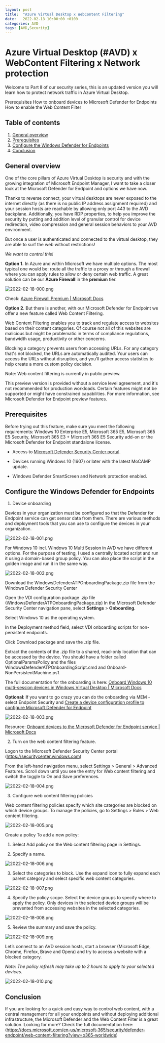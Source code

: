 ```yaml
---
layout: post
title:  "Azure Virtual Desktop x WebContent Filtering"
date:   2022-02-18 10:00:00 +0100
categories: AVD
tags: [AVD,Security]
---
```

# Azure Virtual Desktop (#AVD) x WebContent Filtering x Network protection

Welcome to Part II of our security series, this is an updated version you will learn how to protect network traffic in Azure Virtual Desktop.

Prerequisites
How to onboard devices to Microsoft Defender for Endpoints
How to enable the Web Content Filter

## Table of contents
1. [General overview](#General-overview)
2. [Prerequisites](#Prerequisites)
3. [Configure the Windows Defender for Endpoints](#Configure-the-Windows-Defender-for-Endpoints)
4. [Conclusion](#Conclusion)

## General overview ##
One of the core pillars of Azure Virtual Desktop is security and with the growing integration of Microsoft Endpoint Manager, I want to take a closer look at the Microsoft Defender for Endpoint and options we have now.

Thanks to reverse connect, your virtual desktops are never exposed to the internet directly (as there is no public IP address assignment required) and your session hosts are reachable by allowing only port 443 to the AVD backplane. Additionally, you have RDP properties, to help you improve the security by putting and addition level of granular control for device redirection, video compression and general session behaviors to your AVD environment.

But once a user is authenticated and connected to the virtual desktop, they are able to surf the web without restrictions!

*We want to control this!*

**Option 1.** In Azure and within Microsoft we have multiple options. The most typical one would be: route all the traffic to a proxy or through a firewall where you can apply rules to allow or deny certain web traffic.
A great solution can be our **Azure Firewall** in the **premium** tier.

![2022-02-18-000.png](/assets/img/2022-02-18/2022-02-06-000.png)

Check: [Azure Firewall Premium | Microsoft Docs](https://docs.microsoft.com/en-us/azure/firewall/premium-features)

**Option 2.** But there is another, with our Microsoft Defender for Endpoint we offer a new feature called Web Content Filtering.

Web Content Filtering enables you to track and regulate access to websites based on their content categories. Of course not all of this websites are malicious but might be problematic in terms of compliance regulations, bandwidth usage, productivity or other concerns.

Blocking a category prevents users from accessing URLs. For any category that's not blocked, the URLs are automatically audited. Your users can access the URLs without disruption, and you'll gather access statistics to help create a more custom policy decision.

Note: Web content filtering is currently in public preview.

This preview version is provided without a service level agreement, and it's not recommended for production workloads. Certain features might not be supported or might have constrained capabilities. For more information, see Microsoft Defender for Endpoint preview features.

## Prerequisites ##
Before trying out this feature, make sure you meet the following requirements:
Windows 10 Enterprise E5, Microsoft 365 E5, Microsoft 365 E5 Security, Microsoft 365 E3 + Microsoft 365 E5 Security add-on or the Microsoft Defender for Endpoint standalone license.

- Access to [Microsoft Defender Security Center portal](https://securitycenter.windows.com).

- Devices running Windows 10 (1607) or later with the latest MoCAMP update.

- Windows Defender SmartScreen and Network protection enabled.

## Configure the Windows Defender for Endpoints ##
1. Device onboarding

Devices in your organization must be configured so that the Defender for Endpoint service can get sensor data from them. There are various methods and deployment tools that you can use to configure the devices in your organization.

![2022-02-18-001.png](/assets/img/2022-02-18/2022-02-06-001.png)

For Windows 10 incl. Windows 10 Multi Session in AVD we have different options. For the purpose of testing, I used a centrally located script and run it using a domain-based group policy. You can also place the script in the golden image and run it in the same way.

![2022-02-18-002.png](/assets/img/2022-02-18/2022-02-06-002.png)

Download the WindowsDefenderATPOnboardingPackage.zip file from the Windows Defender Security Center

Open the VDI configuration package .zip file (WindowsDefenderATPOnboardingPackage.zip)
In the Microsoft Defender Security Center navigation pane, select **Settings** > **Onboarding**.

Select Windows 10 as the operating system.

In the Deployment method field, select VDI onboarding scripts for non-persistent endpoints.

Click Download package and save the .zip file.

Extract the contents of the .zip file to a shared, read-only location that can be accessed by the device. You should have a folder called OptionalParamsPolicy and the files WindowsDefenderATPOnboardingScript.cmd and Onboard-NonPersistentMachine.ps1.

The full documentation for the onboarding is here: [Onboard Windows 10 multi-session devices in Windows Virtual Desktop | Microsoft Docs](https://docs.microsoft.com/en-us/microsoft-365/security/defender-endpoint/onboard-windows-multi-session-device?view=o365-worldwide)

**Optional:** If you want to go crazy you can do the onboarding via MEM - select Endpoint Security and [Create a device configuration profile to configure Microsoft Defender for Endpoint](https://endpoint.microsoft.com/)

![2022-02-18-003.png](/assets/img/2022-02-18/2022-02-06-003.png)

Resource: [Onboard devices to the Microsoft Defender for Endpoint service | Microsoft Docs](https://docs.microsoft.com/en-us/microsoft-365/security/defender-endpoint/onboard-configure?view=o365-worldwide)

2. Turn on the web content filtering feature.

Logon to the Microsoft Defender Security Center portal (https://securitycenter.windows.com)

From the left-hand navigation menu, select Settings > General > Advanced Features. Scroll down until you see the entry for Web content filtering and switch the toggle to On and Save preferences.

![2022-02-18-004.png](/assets/img/2022-02-18/2022-02-06-004.png)

3. Configure web content filtering policies

Web content filtering policies specify which site categories are blocked on which device groups. To manage the policies, go to Settings > Rules > Web content filtering.

![2022-02-18-005.png](/assets/img/2022-02-18/2022-02-06-005.png)

Create a policy
To add a new policy:
1.    Select Add policy on the Web content filtering page in Settings.

2.    Specify a name.

![2022-02-18-006.png](/assets/img/2022-02-18/2022-02-06-006.png)

3.    Select the categories to block. Use the expand icon to fully expand each parent category and select specific web content categories.

![2022-02-18-007.png](/assets/img/2022-02-18/2022-02-06-007.png)

4.    Specify the policy scope. Select the device groups to specify where to apply the policy. Only devices in the selected device groups will be prevented from accessing websites in the selected categories.

![2022-02-18-008.png](/assets/img/2022-02-18/2022-02-06-008.png)

5.    Review the summary and save the policy.

![2022-02-18-009.png](/assets/img/2022-02-18/2022-02-06-009.png)

Let’s connect to an AVD session hosts, start a browser (Microsoft Edge, Chrome, Firefox, Brave and Opera) and try to access a website with a blocked category.

*Note: The policy refresh may take up to 2 hours to apply to your selected devices.*

![2022-02-18-010.png](/assets/img/2022-02-18/2022-02-06-010.png)

## Conclusion ##

If you are looking for a quick and easy way to control web content, with a central management for all your endpoints and without deploying additional infrastructure, the Microsoft Defender and the Web Content Filter is a great solution.
Looking for more? Check the full documentation here: (https://docs.microsoft.com/en-us/microsoft-365/security/defender-endpoint/web-content-filtering?view=o365-worldwide)